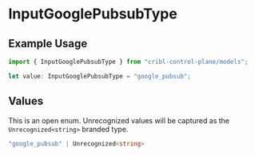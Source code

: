 # InputGooglePubsubType

## Example Usage

```typescript
import { InputGooglePubsubType } from "cribl-control-plane/models";

let value: InputGooglePubsubType = "google_pubsub";
```

## Values

This is an open enum. Unrecognized values will be captured as the `Unrecognized<string>` branded type.

```typescript
"google_pubsub" | Unrecognized<string>
```